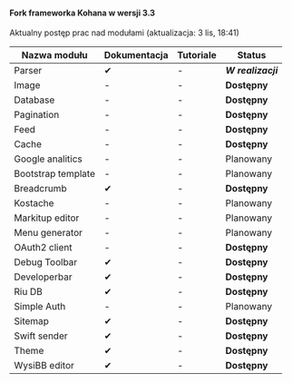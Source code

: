 #### Fork frameworka Kohana w wersji 3.3

Aktualny postęp prac nad modułami (aktualizacja: 3 lis, 18:41)

Nazwa modułu |	Dokumentacja |	Tutoriale |	Status
--------------------- | ---------------------- | -------------- | ------------
Parser | ✔ |	- | ***W realizacji***
Image | - | - |  __Dostępny__
Database | - | - |  __Dostępny__
Pagination | - | - |  __Dostępny__
Feed | - | - |  __Dostępny__
Cache | - | - |  __Dostępny__
Google analitics | - | - |  Planowany
Bootstrap template | - | - |  Planowany
Breadcrumb | ✔ | - | __Dostępny__
Kostache | - | - |  Planowany
Markitup editor | - | - |  Planowany
Menu generator | - | - |  Planowany
OAuth2 client | - | - |  __Dostępny__
Debug Toolbar | ✔ | - |  __Dostępny__
Developerbar | ✔ | - |  __Dostępny__
Riu DB | ✔ |	- | __Dostępny__
Simple Auth | - | - |  Planowany
Sitemap | ✔ | - |  __Dostępny__
Swift sender | ✔ | - |  __Dostępny__
Theme | ✔ | - |  __Dostępny__
WysiBB editor | ✔ | - |  __Dostępny__
